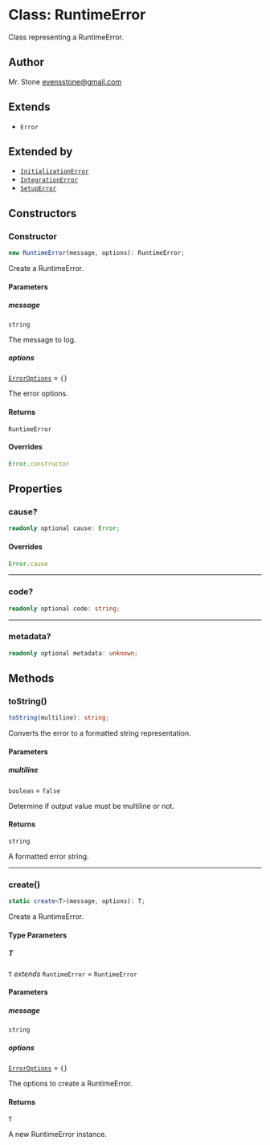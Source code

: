 # Class: RuntimeError

Class representing a RuntimeError.

## Author

Mr. Stone <evensstone@gmail.com>

## Extends

- `Error`

## Extended by

- [`InitializationError`](../../InitializationError/classes/InitializationError.md)
- [`IntegrationError`](../../IntegrationError/classes/IntegrationError.md)
- [`SetupError`](../../SetupError/classes/SetupError.md)

## Constructors

### Constructor

```ts
new RuntimeError(message, options): RuntimeError;
```

Create a RuntimeError.

#### Parameters

##### message

`string`

The message to log.

##### options

[`ErrorOptions`](../../../declarations/interfaces/ErrorOptions.md) = `{}`

The error options.

#### Returns

`RuntimeError`

#### Overrides

```ts
Error.constructor
```

## Properties

### cause?

```ts
readonly optional cause: Error;
```

#### Overrides

```ts
Error.cause
```

***

### code?

```ts
readonly optional code: string;
```

***

### metadata?

```ts
readonly optional metadata: unknown;
```

## Methods

### toString()

```ts
toString(multiline): string;
```

Converts the error to a formatted string representation.

#### Parameters

##### multiline

`boolean` = `false`

Determine if output value must be multiline or not.

#### Returns

`string`

A formatted error string.

***

### create()

```ts
static create<T>(message, options): T;
```

Create a RuntimeError.

#### Type Parameters

##### T

`T` *extends* `RuntimeError` = `RuntimeError`

#### Parameters

##### message

`string`

##### options

[`ErrorOptions`](../../../declarations/interfaces/ErrorOptions.md) = `{}`

The options to create a RuntimeError.

#### Returns

`T`

A new RuntimeError instance.
